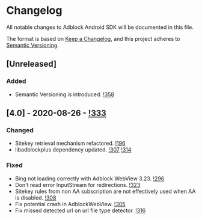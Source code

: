 # Changelog
All notable changes to Adblock Android SDK will be documented in this file.

The format is based on [Keep a Changelog](https://keepachangelog.com/en/1.0.0/), 
and this project adheres to [Semantic Versioning](https://semver.org/spec/v2.0.0.html).

## [Unreleased]
### Added
- Semantic Versioning is introduced. [!358](https://gitlab.com/eyeo/adblockplus/libadblockplus-android/-/merge_requests/358)

## [4.0] - 2020-08-26 - [!333](https://gitlab.com/eyeo/adblockplus/libadblockplus-android/-/merge_requests/333)
### Changed
- Sitekey retrieval mechanism refactored. [!196](https://gitlab.com/eyeo/adblockplus/libadblockplus-android/-/merge_requests/196)
- libadblockplus dependency updated. [!307](https://gitlab.com/eyeo/adblockplus/libadblockplus-android/-/merge_requests/307) [!314](https://gitlab.com/eyeo/adblockplus/libadblockplus-android/-/merge_requests/314)

### Fixed
- Bing not loading correctly with Adblock WebView 3.23. [!296](https://gitlab.com/eyeo/adblockplus/libadblockplus-android/-/merge_requests/296)
- Don't read error InputStream for redirections. [!323](https://gitlab.com/eyeo/adblockplus/libadblockplus-android/-/merge_requests/323)
- Sitekey rules from non AA subscription are not effectively used when
  AA is disabled. [!308](https://gitlab.com/eyeo/adblockplus/libadblockplus-android/-/merge_requests/308)
- Fix potential crash in AdblockWebView. [!305](https://gitlab.com/eyeo/adblockplus/libadblockplus-android/-/merge_requests/305)
- Fix missed detected url on url file type detector. [!316](https://gitlab.com/eyeo/adblockplus/libadblockplus-android/-/merge_requests/316)
